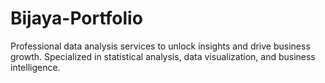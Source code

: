 # Bijaya-Portfolio
Professional data analysis services to unlock insights and drive business growth. Specialized in statistical analysis, data visualization, and business intelligence.
